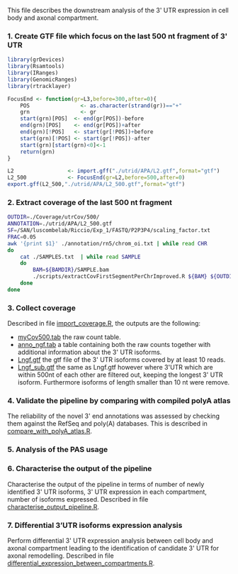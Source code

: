 This file describes the downstream analysis of the 3' UTR expression in cell body and axonal compartment.

### 1. Create GTF file which focus on the last 500 nt fragment of 3' UTR

```R
library(grDevices)
library(Rsamtools)
library(IRanges)
library(GenomicRanges)
library(rtracklayer)

FocusEnd <- function(gr=L3,before=300,after=0){
    POS                <- as.character(strand(gr))=="+"
    grn                <- gr
    start(grn)[POS]  <- end(gr[POS])-before
    end(grn)[POS]    <- end(gr[POS])+after
    end(grn)[!POS]   <- start(gr[!POS])+before
    start(grn)[!POS] <- start(gr[!POS])-after
    start(grn)[start(grn)<0]<-1
    return(grn)
}

L2                 <- import.gff("./utrid/APA/L2.gtf",format="gtf")
L2_500             <- FocusEnd(gr=L2,before=500,after=0)
export.gff(L2_500,"./utrid/APA/L2_500.gtf",format="gtf")

```


### 2. Extract coverage of the last 500 nt fragment

```bash
OUTDIR=./Coverage/utrCov/500/
ANNOTATION=./utrid/APA/L2_500.gtf
SF=/SAN/luscombelab/Riccio/Exp_1/FASTQ/P2P3P4/scaling_factor.txt
FRAC=0.05
awk '{print $1}' ./annotation/rn5/chrom_oi.txt | while read CHR
do
    cat ./SAMPLES.txt  | while read SAMPLE
    do
        BAM=${BAMDIR}/SAMPLE.bam
        ./scripts/extractCovFirstSegmentPerChrImproved.R ${BAM} ${OUTDIR} ${CHR} ${SAMPLE} ${ANNOTATION} ${SF} ${FRAC}
    done
done

```

### 3. Collect coverage

Described in file [import_coverage.R](./scripts/import_coverage.R), the outputs are the following:
  * [myCov500.tab](./data/myCov500.tab) the raw count table.
  * [anno_ngf.tab](./data/anno_ngf.tab) a table containing both the raw counts together with additional information about the 3' UTR isoforms.
  * [Lngf.gtf](./annotation/rn5/Lngf.gtf) the gtf file of the 3' UTR isoforms covered by at least 10 reads.
  * [Lngf_sub.gtf](./annotation/rn5/Lngf_sub.gtf) the same as Lngf.gtf however where 3'UTR which are within 500nt of each other are filtered out, keeping the longest 3' UTR isoform. Furthermore isoforms of length smaller than 10 nt were remove.


### 4. Validate the pipeline by comparing with compiled polyA atlas

The reliability of the novel 3' end annotations was assessed by checking them against the RefSeq and poly(A) databases. This is described in [compare_with_polyA_atlas.R](./scripts/compare_with_polyA_atlas.R).

### 5. Analysis of the PAS usage

### 6. Characterise the output of the pipeline

Characterise the output of the pipeline in terms of number of newly identified 3' UTR isoforms, 3' UTR expression in each compartment, number of isoforms expressed. Described in file [characterise_output_pipeline.R](./scripts/characterise_output_pipeline.R).

### 7. Differential 3’UTR isoforms expression analysis

Perform differential 3' UTR expression analysis between cell body and axonal compartment leading to the identification of candidate 3' UTR for axonal remodelling. Described in file [differential_expression_between_compartments.R](./scripts/differential_expression_between_compartments.R).

